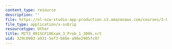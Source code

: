```yaml
---
content_type: resource
description: ''
file: https://ol-ocw-studio-app-production.s3.amazonaws.com/courses/3-091sc-introduction-to-solid-state-chemistry-fall-2010/329c0903a9315ef3b66ea96e2905fc97_MIT3_091SCF10Exam_3_Prob_1_300k.vtt
file_type: application/x-subrip
resourcetype: Other
title: MIT3_091SCF10Exam_3_Prob_1_300k.srt
uid: 329c0903-a931-5ef3-b66e-a96e2905fc97
---
```

